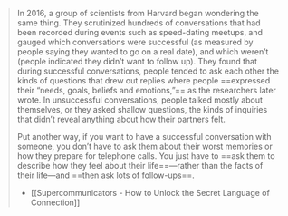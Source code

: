 > In 2016, a group of scientists from Harvard began wondering the same thing. They scrutinized hundreds of conversations that had been recorded during events such as speed-dating meetups, and gauged which conversations were successful (as measured by people saying they wanted to go on a real date), and which weren’t (people indicated they didn’t want to follow up). They found that during successful conversations, people tended to ask each other the kinds of questions that drew out replies where people ==expressed their “needs, goals, beliefs and emotions,”== as the researchers later wrote. In unsuccessful conversations, people talked mostly about themselves, or they asked shallow questions, the kinds of inquiries that didn’t reveal anything about how their partners felt.  
> 
> Put another way, if you want to have a successful conversation with someone, you don’t have to ask them about their worst memories or how they prepare for telephone calls. You just have to ==ask them to describe how they feel about their life==—rather than the facts of their life—and ==then ask lots of follow-ups==.  
> - [[Supercommunicators - How to Unlock the Secret Language of Connection]]